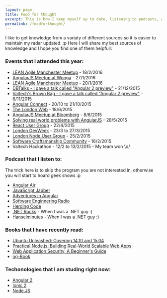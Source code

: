 ```yaml
---
layout: page
title: Food for thought
excerpt: This is how I keep myself up to date, listening to podcasts, attending to events, reading books and continuing my formal education.
permalink: /foodforthought/
---
```

I like to get knowledge from a variaty of different sources so it is easier to maintain my radar updated. :p
Here I will share my best sources of knowledge and I hope you find one of them helpfull:

### Events that I attended this year:

* [LEAN Agile Manchester Meetup](http://www.meetup.com/Lean-Agile-Manchester/events/228252731/) - 18/2/2016
* [AngularJS Meetup at Wonga](http://www.meetup.com/AngularJS-London/events/228224175/) - 27/1/2016
* [LEAN Agile Manchester Meetup](http://www.meetup.com/Lean-Agile-Manchester/events/227496143/) - 20/1/2016
* [DBTalks - I gave a talk called "Angular 2 preview"](https://www.youtube.com/watch?v=hzPaxAHa7J8) - 21/12/2015
* [Valtech's Brown Bag - I gave a talk called "Angular 2 preview"](http://rafaelaudy.github.io/angular-preview-talk/) - 6/11/2015
* [Angular Connect](http://angularconnect.com/) - 20/10 to 21/10/2015
* [The London Web](http://www.meetup.com/londonweb/events/194463862/) - 18/6/2015
* [AngularJS Meetup at Bloomberg](http://www.meetup.com/AngularJS-London/events/222822606/) - 8/6/2015
* [Solving real world problems with AngularJS](http://www.meetup.com/AngularJS-London-BYOP/events/222500091/) - 28/5/2015
* [React User Group](http://www.meetup.com/London-React-User-Group/events/221724860/) - 22/4/2015
* [London DevWeek](http://devweek.com/) - 23/3 to 27/3/2015
* [London Node User Group](http://lanyrd.com/2015/lnug-february/) - 25/2/2015
* [Software Craftsmanship Community](http://www.meetup.com/london-software-craftsmanship/events/220459894/) - 16/2/2015
* Valtech Hackathon - 12/2 to 13/2/2015 - My team won \o/

### Podcast that I listen to:

The trick here is to skip the program you are not interested in, otherwise you will start to hoard geek shows :p

* [Angular Air](http://angular-air.com/)
* [JavaScript Jabber](https://devchat.tv/js-jabber)
* [Adventures in Angular](https://devchat.tv/adventures-in-angular)
* [Software Enginnering Radio](http://www.se-radio.net/)
* [Herding Code](http://herdingcode.com/)
* [.NET Rocks](https://www.dotnetrocks.com/) - When I was a .NET guy :)
* [Hanselminutes](http://hanselminutes.com/) - When I was a .NET guy :)

### Books that I have recently read:

* [Ubuntu Unleashed: Covering 14.10 and 15.04](http://www.amazon.co.uk/Ubuntu-Unleashed-2015-Edition-Covering-ebook/dp/B00PWNOJ8Y)
* [Practical Node.js: Building Real-World Scalable Web Apps](http://www.apress.com/9781430265955)
* [Web Application Security, A Beginner's Guide](http://www.amazon.co.uk/Web-Application-Security-Beginners-Guide/dp/0071776168)
* [ng-Book](https://www.ng-book.com/)

### Techonologies that I am studing right now:

* [Angular 2](https://angular.io/)
* [Ionic 2](http://ionic.io/2)
* [Node.JS](https://nodejs.org/en/)

